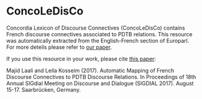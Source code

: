 # ConcoLeDisCo
Concordia Lexicon of Discourse Connectives (ConcoLeDisCo) contains French discourse connectives associated to PDTB relations. This resource was automatically extracted from the English-French section of Europarl. For more deteils please refer to [our paper](https://arxiv.org/abs/1706.09856).

If you use this resource in your work, please cite [this paper](https://arxiv.org/abs/1706.09856):

Majid Laali and Leila Kosseim (2017). Automatic Mapping of French Discourse Connectives to PDTB Discourse Relations. In Proceedings of 18th Annual SIGdial Meeting on Discourse and Dialogue (SIGDIAL 2017). August 15-17. Saarbrücken, Germany.
